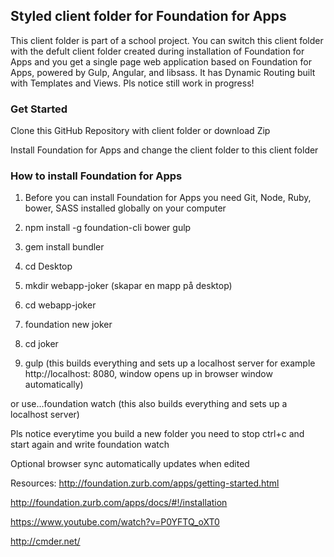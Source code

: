 ## Styled client folder for Foundation for Apps

This client folder is part of a school project. You can switch this client folder with the defult client folder created during installation of Foundation for Apps and you get a single page web application based on Foundation for Apps, powered by Gulp, Angular, and libsass. It has Dynamic Routing built with Templates and Views. Pls notice still work in progress!

### Get Started

Clone this GitHub Repository with client folder or download Zip 

Install Foundation for Apps and change the client folder to this client folder

### How to install Foundation for Apps

1. Before you can install Foundation for Apps you need Git, Node, Ruby, bower, SASS installed globally on your computer

2. npm install -g foundation-cli bower gulp 

3. gem install bundler

4. cd Desktop

5. mkdir webapp-joker (skapar en mapp på desktop)

6. cd webapp-joker

7. foundation new joker

8. cd joker

9. gulp (this builds everything and sets up a localhost server for example http://localhost: 8080, window opens up in browser window automatically)

or use...foundation watch
(this also builds everything and sets up a localhost server)

Pls notice everytime you build a new folder you need to stop ctrl+c and start again and write foundation watch

Optional browser sync automatically updates when edited

Resources:
http://foundation.zurb.com/apps/getting-started.html

http://foundation.zurb.com/apps/docs/#!/installation

https://www.youtube.com/watch?v=P0YFTQ_oXT0

http://cmder.net/


